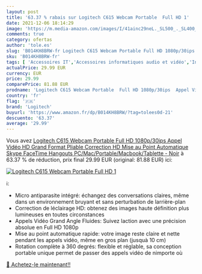 ```yaml
---
layout: post
title: '63.37 % rabais sur Logitech C615 Webcam Portable  Full HD 1'
date: 2021-12-06 18:14:29
image: 'https://m.media-amazon.com/images/I/41ainc29neL._SL500_._SL400_.jpg'
comments: true
category: ofertas
author: 'tole.es'
slug: 'B014KH8BRW-fr Logitech C615 Webcam Portable Full HD 1080p/30ips Appel...'
sku: 'B014KH8BRW-fr'
tags: [ 'Accessoires IT','Accessoires informatiques audio et vidéo','Informatique','Webcams et equipement VoIP','logitech', ]
actualPrice: 29.99 EUR
currency: EUR
price: 29.99
comparePrice: 81.88 EUR
prodname: 'Logitech C615 Webcam Portable  Full HD 1080p/30ips  Appel Vidéo HD Grand Format  Pliable  Correction HD  Mise au Point Automatique  Skype  FaceTime  Hangouts  PC/Mac/Portable/Macbook/Tablette - Noir'
country: 'fr'
flag: '🇫🇷'
brand: 'Logitech'
buyurl: 'https://www.amazon.fr/dp/B014KH8BRW/?tag=tolees0d-21'
descuento: '63.37'
average: '29.99'
---
```


Vous avez [Logitech C615 Webcam Portable  Full HD 1080p/30ips  Appel Vidéo HD Grand Format  Pliable  Correction HD  Mise au Point Automatique  Skype  FaceTime  Hangouts  PC/Mac/Portable/Macbook/Tablette - Noir](https://www.amazon.fr/dp/B014KH8BRW/?tag=tolees0d-21)  à  63.37 % de réduction, prix final  29.99 EUR (original: 81.88 EUR) ici:

[![Logitech C615 Webcam Portable  Full HD 1](https://m.media-amazon.com/images/I/41ainc29neL._SL500_._SL400_.jpg)](https://www.amazon.fr/dp/B014KH8BRW/?tag=tolees0d-21)

ℹ️:

- Micro antiparasite intégré: échangez des conversations claires, même dans un environnement bruyant et sans perturbation de larrière-plan
- Correction de léclairage HD: obtenez des images haute définition plus lumineuses en toutes circonstances
- Appels Vidéo Grand Angle Fluides: Suivez laction avec une précision absolue en Full HD 1080p
- Mise au point automatique rapide: votre image reste claire et nette pendant les appels vidéo, même en gros plan (jusquà 10 cm)
- Rotation complète à 360 degrés: flexible et réglable, sa conception portable unique permet de passer des appels vidéo de nimporte où

[🛒 Achetez-le maintenant!!](https://www.amazon.fr/dp/B014KH8BRW/?tag=tolees0d-21)
